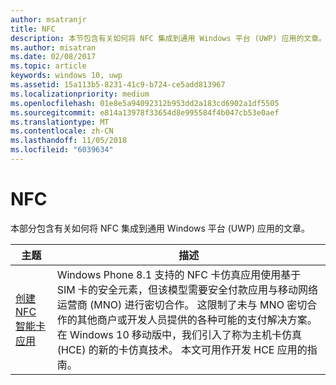 ```yaml
---
author: msatranjr
title: NFC
description: 本节包含有关如何将 NFC 集成到通用 Windows 平台 (UWP) 应用的文章。
ms.author: misatran
ms.date: 02/08/2017
ms.topic: article
keywords: windows 10, uwp
ms.assetid: 15a113b5-8231-41c9-b724-ce5add813967
ms.localizationpriority: medium
ms.openlocfilehash: 01e8e5a94092312b953dd2a183cd6902a1df5505
ms.sourcegitcommit: e814a13978f33654d8e995584f4b047cb53e0aef
ms.translationtype: MT
ms.contentlocale: zh-CN
ms.lasthandoff: 11/05/2018
ms.locfileid: "6039634"
---
```

# <a name="nfc"></a>NFC


本部分包含有关如何将 NFC 集成到通用 Windows 平台 (UWP) 应用的文章。

|主题 |描述|
|--------|------------------|
| [创建 NFC 智能卡应用](host-card-emulation.md)   | Windows Phone 8.1 支持的 NFC 卡仿真应用使用基于 SIM 卡的安全元素，但该模型需要安全付款应用与移动网络运营商 (MNO) 进行密切合作。 这限制了未与 MNO 密切合作的其他商户或开发人员提供的各种可能的支付解决方案。 在 Windows 10 移动版中，我们引入了称为主机卡仿真 (HCE) 的新的卡仿真技术。 本文可用作开发 HCE 应用的指南。   |